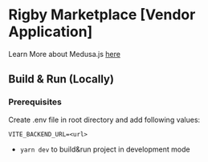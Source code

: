# Rigby Marketplace [Vendor Application]

Learn More about Medusa.js [here](https://docs.medusajs.com/)

## Build & Run (Locally)

### Prerequisites

Create .env file in root directory and add following values:

```dotenv
VITE_BACKEND_URL=<url>
```

- `yarn dev` to build&run project in development mode
